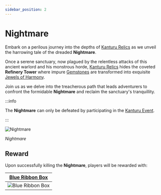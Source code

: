 ```yaml
---
sidebar_position: 2
---
```


# Nightmare

Embark on a perilous journey into the depths of [Kanturu Relics](/maps/kanturu-relics) as we unveil the harrowing tale of the dreaded **Nightmare**.

Once a serene sanctuary, now plagued by the relentless attacks of this ancient warlord and his monstrous horde, [Kanturu Relics](/maps/kanturu-relics) hides the coveted **Refinery Tower** where impure [Gemstones](/items/jewels/regular-jewels/gemstone) are transformed into exquisite [Jewels of Harmony](/items/jewels/regular-jewels/jewel-of-harmony).

Join us as we delve into the treacherous path that leads adventurers to confront the formidable **Nightmare** and reclaim the sanctuary's tranquillity.

:::info

The **Nightmare** can only be defeated by participating in the [Kanturu Event](/events/kanturu).

:::

![Nightmare](/img/monsters/special/bosses/nightmare.jpg)

_Nightmare_

## Reward

Upon successfully killing the **Nightmare**, players will be rewarded with:

|     [Blue Ribbon Box](/items/item-bags/exc/blue-ribbon-box)     |
| :-------------------------------------------------------------: |
| ![Blue Ribbon Box](/img/items/item-bags/box-of-blue-ribbon.png) |
